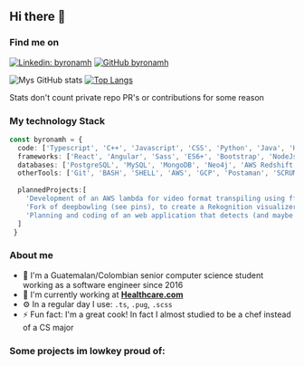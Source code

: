 ## Hi there 👋

### Find me on

[![Linkedin: byronamh](https://img.shields.io/badge/-byronamh-blue?style=flat-square&logo=Linkedin&logoColor=white)](https://www.linkedin.com/in/byronamh/?locale=en_US)
[![GitHub byronamh](https://img.shields.io/github/followers/byronamh?label=follow&style=social)](https://github.com/byronamh)


![Mys GitHub stats](https://github-readme-stats.vercel.app/api?username=byronamh&count_private=true&show_icons=true&include_all_commits=true)
[![Top Langs](https://github-readme-stats.vercel.app/api/top-langs/?username=byronamh&layout=compact&langs_count=8)](https://github.com/byronamh/byronamh)

Stats don't count private repo PR's or contributions for some reason
### My technology Stack

```typescript
const byronamh = {
  code: ['Typescript', 'C++', 'Javascript', 'CSS', 'Python', 'Java', 'HTML', 'PHP'], // in no particular order
  frameworks: ['React', 'Angular', 'Sass', 'ES6+', 'Bootstrap', 'NodeJs', 'Express', 'Serverless', 'jQuery'],
  databases: ['PostgreSQL', 'MySQL', 'MongoDB', 'Neo4j', 'AWS Redshift and Dynamo', 'Firebase'],
  otherTools: ['Git', 'BASH', 'SHELL', 'AWS', 'GCP', 'Postaman', 'SCRUM savy', 'Wordpress'],
  
  plannedProjects:[
    'Development of an AWS lambda for video format transpiling using ffmpeg in WASM format',
    'Fork of deepbowling (see pins), to create a Rekognition visualizer opting to use canvas vectors instead of Elements',
    'Planning and coding of an web application that detects (and maybe translates) mayan glyphs using AWS rekognition'
  ]
 }
```

### About me
- 📍  I'm a Guatemalan/Colombian senior computer science student working as a software engineer since 2016
- 🏢 I'm currently working at **[Healthcare.com](https://www.linkedin.com/company/healthcare-com/)**
- ⚙️ In a regular day I use: `.ts`, `.pug`, `.scss`
- ⚡️ Fun fact: I'm a great cook! In fact I almost studied to be a chef instead of a CS major


### Some projects im lowkey proud of:
